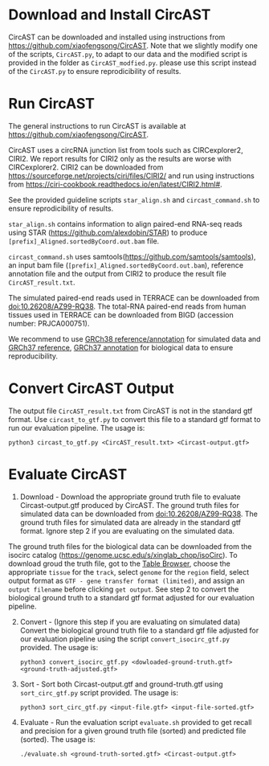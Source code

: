 # Download and Install CircAST

CircAST can be downloaded and installed using instructions from https://github.com/xiaofengsong/CircAST. Note that we slightly modify one of the scripts, `CircAST.py`, to adapt to our data and the modified script is provided in the folder as `CircAST_modfied.py`. please use this script instead of the `CircAST.py` to ensure reprodicibility of results.

# Run CircAST

The general instructions to run CircAST is available at https://github.com/xiaofengsong/CircAST.

CircAST uses a circRNA junction list from tools such as CIRCexplorer2, CIRI2. We report results for CIRI2 only as the results are worse with CIRCexplorer2. CIRI2 can be downloaded from https://sourceforge.net/projects/ciri/files/CIRI2/ and run using instructions from https://ciri-cookbook.readthedocs.io/en/latest/CIRI2.html#.


See the provided guideline scripts `star_align.sh` and `circast_command.sh` to ensure reprodicibility of results.

`star_align.sh` contains information to align paired-end RNA-seq reads using STAR (https://github.com/alexdobin/STAR) to produce `[prefix]_Aligned.sortedByCoord.out.bam` file. 

`circast_command.sh` uses samtools(https://github.com/samtools/samtools), an input bam file (`[prefix]_Aligned.sortedByCoord.out.bam`), reference annotation file and the output from CIRI2 to produce the result file `CircAST_result.txt`.

The simulated paired-end reads used in TERRACE can be downloaded from [doi:10.26208/AZ99-RQ38](https://doi.org/10.26208/AZ99-RQ38). The total-RNA paired-end reads from human tissues used in TERRACE can be downloaded from BIGD (accession number: PRJCA000751).

We recommend to use [GRCh38 reference/annotation](https://ftp.ensembl.org/pub/release-97/gtf/homo_sapiens/Homo_sapiens.GRCh38.97.gtf.gz) for simulated data and [GRCh37 reference](https://ftp.ebi.ac.uk/pub/databases/gencode/Gencode_human/release_43/GRCh37_mapping/GRCh37.primary_assembly.genome.fa.gz),  [GRCh37 annotation](https://ftp.ebi.ac.uk/pub/databases/gencode/Gencode_human/release_43/GRCh37_mapping/gencode.v43lift37.basic.annotation.gtf.gz) for biological data to ensure reproducibility.

# Convert CircAST Output

The output file `CircAST_result.txt` from CircAST is not in the standard gtf format. Use `circast_to_gtf.py` to convert this file to a standard gtf format to run our evaluation pipeline. The usage is:

```
python3 circast_to_gtf.py <CircAST_result.txt> <Circast-output.gtf>
```

# Evaluate CircAST


1. Download - Download the appropriate ground truth file to evaluate Circast-output.gtf produced by CircAST. The ground truth files for simulated data can be downloaded from [doi:10.26208/AZ99-RQ38](https://doi.org/10.26208/AZ99-RQ38). The ground truth files for simulated data are already in the standard gtf format. Ignore step 2 if you are evaluating on the simulated data. 

The ground truth files for the biological data can be downloaded from the isocirc catalog (https://genome.ucsc.edu/s/xinglab_chop/isoCirc). To download groud the truth file, got to the [Table Browser](https://genome.ucsc.edu/cgi-bin/hgTables?hgsid=1761281632_7eq71llIPltZklaNkDC972ZYv5N6&db=hg19&position=chr1:23356962-23380332&hgta_regionType=range), choose the appropriate `tissue` for the `track`, select `genome` for the `region` field, select output format as `GTF - gene transfer format (limited)`, and assign an `output filename` before clicking `get output`.  See step 2 to convert the biological ground truth to a standard gtf format adjusted for our evaluation pipeline.

2. Convert - (Ignore this step if you are evaluating on simulated data) Convert the biological ground truth file to a standard gtf file adjusted for our evaluation pipeline using the script `convert_isocirc_gtf.py` provided. The usage is:
    ```
    python3 convert_isocirc_gtf.py <dowloaded-ground-truth.gtf> <ground-truth-adjusted.gtf>
    ```

3. Sort - Sort both Circast-output.gtf and ground-truth.gtf using `sort_circ_gtf.py` script provided. The usage is:
    ```
    python3 sort_circ_gtf.py <input-file.gtf> <input-file-sorted.gtf>
    ```
4. Evaluate - Run the evaluation script `evaluate.sh` provided to get recall and precision for a given ground truth file (sorted) and predicted file (sorted). The usage is:
    ```
    ./evaluate.sh <ground-truth-sorted.gtf> <Circast-output.gtf>
    ```

